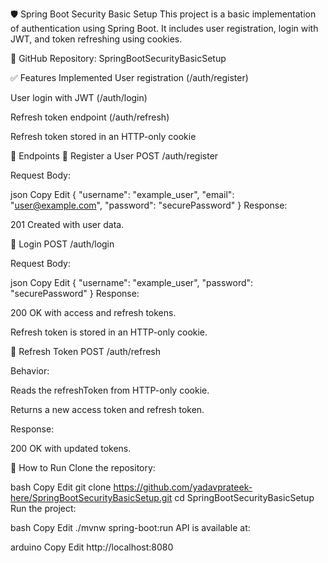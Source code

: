 
🛡️ Spring Boot Security Basic Setup
This project is a basic implementation of authentication using Spring Boot. It includes user registration, login with JWT, and token refreshing using cookies.

🔗 GitHub Repository: SpringBootSecurityBasicSetup

✅ Features Implemented
User registration (/auth/register)

User login with JWT (/auth/login)

Refresh token endpoint (/auth/refresh)

Refresh token stored in an HTTP-only cookie

📌 Endpoints
🔹 Register a User
POST /auth/register

Request Body:

json
Copy
Edit
{
"username": "example_user",
"email": "user@example.com",
"password": "securePassword"
}
Response:

201 Created with user data.

🔹 Login
POST /auth/login

Request Body:

json
Copy
Edit
{
"username": "example_user",
"password": "securePassword"
}
Response:

200 OK with access and refresh tokens.

Refresh token is stored in an HTTP-only cookie.

🔹 Refresh Token
POST /auth/refresh

Behavior:

Reads the refreshToken from HTTP-only cookie.

Returns a new access token and refresh token.

Response:

200 OK with updated tokens.

🚀 How to Run
Clone the repository:

bash
Copy
Edit
git clone https://github.com/yadavprateek-here/SpringBootSecurityBasicSetup.git
cd SpringBootSecurityBasicSetup
Run the project:

bash
Copy
Edit
./mvnw spring-boot:run
API is available at:

arduino
Copy
Edit
http://localhost:8080
